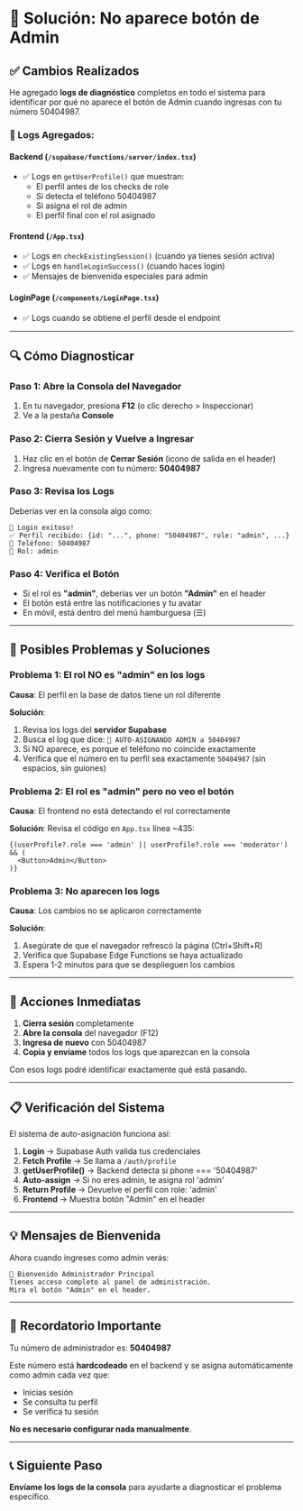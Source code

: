# 🔧 Solución: No aparece botón de Admin

## ✅ Cambios Realizados

He agregado **logs de diagnóstico** completos en todo el sistema para identificar por qué no aparece el botón de Admin cuando ingresas con tu número 50404987.

### 📍 Logs Agregados:

#### **Backend** (`/supabase/functions/server/index.tsx`)
- ✅ Logs en `getUserProfile()` que muestran:
  - El perfil antes de los checks de role
  - Si detecta el teléfono 50404987
  - Si asigna el rol de admin
  - El perfil final con el rol asignado

#### **Frontend** (`/App.tsx`)
- ✅ Logs en `checkExistingSession()` (cuando ya tienes sesión activa)
- ✅ Logs en `handleLoginSuccess()` (cuando haces login)
- ✅ Mensajes de bienvenida especiales para admin

#### **LoginPage** (`/components/LoginPage.tsx`)
- ✅ Logs cuando se obtiene el perfil desde el endpoint

---

## 🔍 Cómo Diagnosticar

### **Paso 1: Abre la Consola del Navegador**
1. En tu navegador, presiona **F12** (o clic derecho > Inspeccionar)
2. Ve a la pestaña **Console**

### **Paso 2: Cierra Sesión y Vuelve a Ingresar**
1. Haz clic en el botón de **Cerrar Sesión** (icono de salida en el header)
2. Ingresa nuevamente con tu número: **50404987**

### **Paso 3: Revisa los Logs**
Deberías ver en la consola algo como:

```
🔑 Login exitoso!
✅ Perfil recibido: {id: "...", phone: "50404987", role: "admin", ...}
📱 Teléfono: 50404987
👤 Rol: admin
```

### **Paso 4: Verifica el Botón**
- Si el rol es **"admin"**, deberías ver un botón **"Admin"** en el header
- El botón está entre las notificaciones y tu avatar
- En móvil, está dentro del menú hamburguesa (☰)

---

## 🎯 Posibles Problemas y Soluciones

### **Problema 1: El rol NO es "admin" en los logs**

**Causa**: El perfil en la base de datos tiene un rol diferente

**Solución**:
1. Revisa los logs del **servidor Supabase**
2. Busca el log que dice: `👑 AUTO-ASIGNANDO ADMIN a 50404987`
3. Si NO aparece, es porque el teléfono no coincide exactamente
4. Verifica que el número en tu perfil sea exactamente `50404987` (sin espacios, sin guiones)

### **Problema 2: El rol es "admin" pero no veo el botón**

**Causa**: El frontend no está detectando el rol correctamente

**Solución**: Revisa el código en `App.tsx` línea ~435:
```tsx
{(userProfile?.role === 'admin' || userProfile?.role === 'moderator') && (
  <Button>Admin</Button>
)}
```

### **Problema 3: No aparecen los logs**

**Causa**: Los cambios no se aplicaron correctamente

**Solución**:
1. Asegúrate de que el navegador refrescó la página (Ctrl+Shift+R)
2. Verifica que Supabase Edge Functions se haya actualizado
3. Espera 1-2 minutos para que se desplieguen los cambios

---

## 🚀 Acciones Inmediatas

1. **Cierra sesión** completamente
2. **Abre la consola** del navegador (F12)
3. **Ingresa de nuevo** con 50404987
4. **Copia y envíame** todos los logs que aparezcan en la consola

Con esos logs podré identificar exactamente qué está pasando.

---

## 📋 Verificación del Sistema

El sistema de auto-asignación funciona así:

1. **Login** → Supabase Auth valida tus credenciales
2. **Fetch Profile** → Se llama a `/auth/profile`
3. **getUserProfile()** → Backend detecta si phone === '50404987'
4. **Auto-assign** → Si no eres admin, te asigna rol 'admin'
5. **Return Profile** → Devuelve el perfil con role: 'admin'
6. **Frontend** → Muestra botón "Admin" en el header

---

## 💡 Mensajes de Bienvenida

Ahora cuando ingreses como admin verás:
```
👑 Bienvenido Administrador Principal
Tienes acceso completo al panel de administración. 
Mira el botón "Admin" en el header.
```

---

## 🔐 Recordatorio Importante

Tu número de administrador es: **50404987**

Este número está **hardcodeado** en el backend y se asigna automáticamente como admin cada vez que:
- Inicias sesión
- Se consulta tu perfil
- Se verifica tu sesión

**No es necesario configurar nada manualmente**.

---

## 📞 Siguiente Paso

**Envíame los logs de la consola** para ayudarte a diagnosticar el problema específico.
